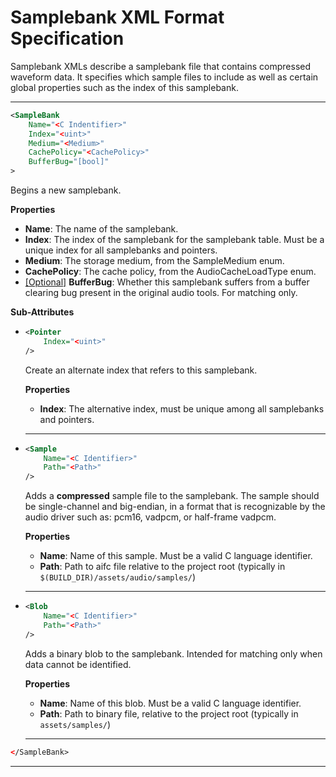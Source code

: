 # Samplebank XML Format Specification

Samplebank XMLs describe a samplebank file that contains compressed waveform data. It specifies which sample files to include as well as certain global properties such as the index of this samplebank.

---

```xml
<SampleBank
    Name="<C Indentifier>"
    Index="<uint>"
    Medium="<Medium>"
    CachePolicy="<CachePolicy>"
    BufferBug="[bool]"
>
```
Begins a new samplebank.

**Properties**

- **Name**: The name of the samplebank.
- **Index**: The index of the samplebank for the samplebank table. Must be a unique index for all samplebanks and pointers.
- **Medium**: The storage medium, from the SampleMedium enum.
- **CachePolicy**: The cache policy, from the AudioCacheLoadType enum.
- <ins>[Optional]</ins> **BufferBug**: Whether this samplebank suffers from a buffer clearing bug present in the original audio tools. For matching only.

**Sub-Attributes**

-
    ```xml
    <Pointer
        Index="<uint>"
    />
    ```
    Create an alternate index that refers to this samplebank.

    **Properties**

    - **Index**: The alternative index, must be unique among all samplebanks and pointers.

    ---

-
    ```xml
    <Sample
        Name="<C Identifier>"
        Path="<Path>"
    />
    ```
    Adds a **compressed** sample file to the samplebank. The sample should be single-channel and big-endian, in a format that is recognizable by the audio driver such as: pcm16, vadpcm, or half-frame vadpcm.

    **Properties**

    - **Name**: Name of this sample. Must be a valid C language identifier.
    - **Path**: Path to aifc file relative to the project root (typically in `$(BUILD_DIR)/assets/audio/samples/`)

    ---

-
    ```xml
    <Blob
        Name="<C Identifier>"
        Path="<Path>"
    />
    ```
    Adds a binary blob to the samplebank. Intended for matching only when data cannot be identified.

    **Properties**

    - **Name**: Name of this blob. Must be a valid C language identifier.
    - **Path**: Path to binary file, relative to the project root (typically in `assets/samples/`)

    ---

```xml
</SampleBank>
```
---
